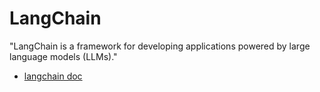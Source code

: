 # LangChain

"LangChain is a framework for developing applications powered by large language models (LLMs)."

* [langchain doc](https://python.langchain.com/docs/introduction/)
